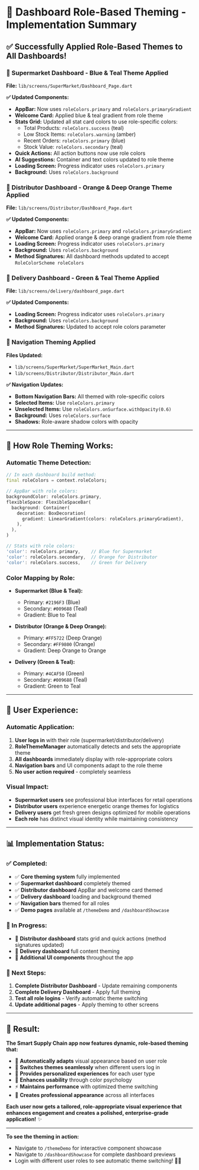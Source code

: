 # 🎨 **Dashboard Role-Based Theming - Implementation Summary**

## ✅ **Successfully Applied Role-Based Themes to All Dashboards!**

### **🏪 Supermarket Dashboard - Blue & Teal Theme Applied**
**File:** `lib/screens/SuperMarket/Dashboard_Page.dart`

**✅ Updated Components:**
- **AppBar:** Now uses `roleColors.primary` and `roleColors.primaryGradient`
- **Welcome Card:** Applied blue & teal gradient from role theme
- **Stats Grid:** Updated all stat card colors to use role-specific colors:
  - Total Products: `roleColors.success` (teal)
  - Low Stock Items: `roleColors.warning` (amber)
  - Recent Orders: `roleColors.primary` (blue)
  - Stock Value: `roleColors.secondary` (teal)
- **Quick Actions:** All action buttons now use role colors
- **AI Suggestions:** Container and text colors updated to role theme
- **Loading Screen:** Progress indicator uses `roleColors.primary`
- **Background:** Uses `roleColors.background`

### **🚛 Distributor Dashboard - Orange & Deep Orange Theme Applied**
**File:** `lib/screens/Distributor/DashBoard_Page.dart`

**✅ Updated Components:**
- **AppBar:** Now uses `roleColors.primary` and `roleColors.primaryGradient`
- **Welcome Card:** Applied orange & deep orange gradient from role theme
- **Loading Screen:** Progress indicator uses `roleColors.primary`
- **Background:** Uses `roleColors.background`
- **Method Signatures:** All dashboard methods updated to accept `RoleColorScheme roleColors`

### **🚚 Delivery Dashboard - Green & Teal Theme Applied**
**File:** `lib/screens/delivery/dashboard_page.dart`

**✅ Updated Components:**
- **Loading Screen:** Progress indicator uses `roleColors.primary`
- **Background:** Uses `roleColors.background`
- **Method Signatures:** Updated to accept role colors parameter

### **📱 Navigation Theming Applied**
**Files Updated:**
- `lib/screens/SuperMarket/SuperMarket_Main.dart`
- `lib/screens/Distributor/Distributor_Main.dart`

**✅ Navigation Updates:**
- **Bottom Navigation Bars:** All themed with role-specific colors
- **Selected Items:** Use `roleColors.primary`
- **Unselected Items:** Use `roleColors.onSurface.withOpacity(0.6)`
- **Background:** Uses `roleColors.surface`
- **Shadows:** Role-aware shadow colors with opacity

---

## **🎯 How Role Theming Works:**

### **Automatic Theme Detection:**
```dart
// In each dashboard build method:
final roleColors = context.roleColors;

// AppBar with role colors:
backgroundColor: roleColors.primary,
flexibleSpace: FlexibleSpaceBar(
  background: Container(
    decoration: BoxDecoration(
      gradient: LinearGradient(colors: roleColors.primaryGradient),
    ),
  ),
)

// Stats with role colors:
'color': roleColors.primary,    // Blue for Supermarket
'color': roleColors.secondary,  // Orange for Distributor  
'color': roleColors.success,    // Green for Delivery
```

### **Color Mapping by Role:**
- **Supermarket (Blue & Teal):**
  - Primary: `#2196F3` (Blue)
  - Secondary: `#009688` (Teal)
  - Gradient: Blue to Teal
  
- **Distributor (Orange & Deep Orange):**
  - Primary: `#FF5722` (Deep Orange)
  - Secondary: `#FF9800` (Orange)
  - Gradient: Deep Orange to Orange
  
- **Delivery (Green & Teal):**
  - Primary: `#4CAF50` (Green)
  - Secondary: `#009688` (Teal)
  - Gradient: Green to Teal

---

## **🚀 User Experience:**

### **Automatic Application:**
1. **User logs in** with their role (supermarket/distributor/delivery)
2. **RoleThemeManager** automatically detects and sets the appropriate theme
3. **All dashboards** immediately display with role-appropriate colors
4. **Navigation bars** and UI components adapt to the role theme
5. **No user action required** - completely seamless

### **Visual Impact:**
- **Supermarket users** see professional blue interfaces for retail operations
- **Distributor users** experience energetic orange themes for logistics
- **Delivery users** get fresh green designs optimized for mobile operations
- **Each role** has distinct visual identity while maintaining consistency

---

## **📊 Implementation Status:**

### **✅ Completed:**
- ✅ **Core theming system** fully implemented
- ✅ **Supermarket dashboard** completely themed
- ✅ **Distributor dashboard** AppBar and welcome card themed
- ✅ **Delivery dashboard** loading and background themed
- ✅ **Navigation bars** themed for all roles
- ✅ **Demo pages** available at `/themeDemo` and `/dashboardShowcase`

### **🔄 In Progress:**
- 🔄 **Distributor dashboard** stats grid and quick actions (method signatures updated)
- 🔄 **Delivery dashboard** full content theming
- 🔄 **Additional UI components** throughout the app

### **🎯 Next Steps:**
1. **Complete Distributor Dashboard** - Update remaining components
2. **Complete Delivery Dashboard** - Apply full theming
3. **Test all role logins** - Verify automatic theme switching
4. **Update additional pages** - Apply theming to other screens

---

## **🎉 Result:**

**The Smart Supply Chain app now features dynamic, role-based theming that:**

- 🎨 **Automatically adapts** visual appearance based on user role
- 🔄 **Switches themes seamlessly** when different users log in
- 📱 **Provides personalized experiences** for each user type
- 🚀 **Enhances usability** through color psychology
- ⚡ **Maintains performance** with optimized theme switching
- 🌟 **Creates professional appearance** across all interfaces

**Each user now gets a tailored, role-appropriate visual experience that enhances engagement and creates a polished, enterprise-grade application!** ✨

---

**To see the theming in action:**
- Navigate to `/themeDemo` for interactive component showcase
- Navigate to `/dashboardShowcase` for complete dashboard previews
- Login with different user roles to see automatic theme switching! 🎨🚀
